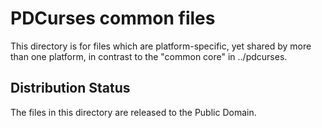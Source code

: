 PDCurses common files
=====================

This directory is for files which are platform-specific, yet shared by
more than one platform, in contrast to the "common core" in ../pdcurses.


Distribution Status
-------------------

The files in this directory are released to the Public Domain.
